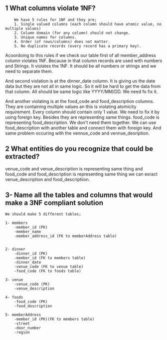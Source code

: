 ## 1 What columns violate 1NF?

        We have 5 rules for 1NF and they are;
        1. Single valued columns (each column should have atomic value, no multiple values)
        2. Column domain (for any column) should not change.
        3. Unique names for columns.
        4. Order (of rows/columns) does not matter.
        5. No duplicate records (every record has a primary key).

Acoordoing to this rules if we check our table first of all member_address column violates 1NF. Because in that column records are used with numbers and Strings. It violates the 1NF. It should be all numbers or strings and we need to separate them.

And second violation is at the dinner_date column. It is giving us the date data but they are not all in same logic. So it will be hard to get the data from that column. All should be same logic like YYYY/MM/DD. We need fo fix it.

And another violating is at the food_code and food_description columns. They are containing multiple values an this is violating atomicity requirement. Every column should contain only 1 value. We need to fix it by using foreign key. Besides they are representing same things. food_code is representing food_description. We don't need them together. We can use food_description with another table and connect them with foreign key. And same problem occuring with the vennue_code and vennue_desription.

## 2 What entities do you recognize that could be extracted?

venue_code and venue_description is representing same thing and
food_code and food_description is representing same thing we can exract venue_description and food_descriptiion.

## 3- Name all the tables and columns that would make a 3NF compliant solution

    We should make 5 different tables;

    1- members
        -member_id (PK)
        -member_name
        -member_address_id (FK to memberAddress table)


    2- dinner
        -dinner_id (PK)
        -member_id (FK to members table)
        -dinner_date
        -venue_code (FK to venue table)
        -food_code (FK to foods table)

    3- venue
        -venue_code (PK)
        -venue_description

    4- foods
        -food_code (PK)
        -food_description

    5- memberAddress
        -member_id (PK)(FK to members table)
        -street
        -door_number
        -region
